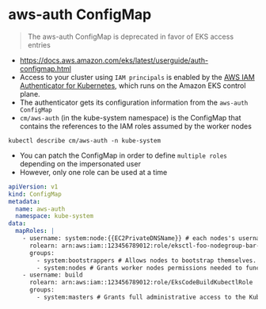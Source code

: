 # aws-auth ConfigMap

> The aws-auth ConfigMap is deprecated in favor of EKS access entries

- <https://docs.aws.amazon.com/eks/latest/userguide/auth-configmap.html>
- Access to your cluster using `IAM principals` is enabled by the [AWS IAM Authenticator for Kubernetes](https://github.com/kubernetes-sigs/aws-iam-authenticator#readme), which runs on the Amazon EKS control plane.
- The authenticator gets its configuration information from the `aws-auth ConfigMap`
- `cm/aws-auth` (in the kube-system namespace) is the ConfigMap that contains the references to the IAM roles assumed by the worker nodes

```shell
kubectl describe cm/aws-auth -n kube-system
```

- You can patch the ConfigMap in order to define `multiple roles` depending on the impersonated user
- However, only one role can be used at a time

```yaml
apiVersion: v1
kind: ConfigMap
metadata:
  name: aws-auth
  namespace: kube-system
data:
  mapRoles: |
    - username: system:node:{{EC2PrivateDNSName}} # each nodes's username. E.g., system:node:ip-10-0-0-1.ec2.internal
      rolearn: arn:aws:iam::123456789012:role/eksctl-foo-nodegroup-bar-NodeInstanceRole-u4CxYVzWNTmG
      groups:
        - system:bootstrappers # Allows nodes to bootstrap themselves.
        - system:nodes # Grants worker nodes permissions needed to function properly.
    - username: build
      rolearn: arn:aws:iam::123456789012:role/EksCodeBuildKubectlRole
      groups:
        - system:masters # Grants full administrative access to the Kubernetes cluster. Use this group cautiously as it provides extensive permissions.
```
